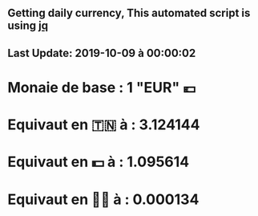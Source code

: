 ## Getting daily currency, This automated script is using [jq](https://stedolan.github.io/jq/)
## Last Update:  2019-10-09 à 00:00:02
 # Monaie de base : 1 "EUR" 💶 
 # Equivaut en 🇹🇳 à :  3.124144 
 # Equivaut en 💵 à : 1.095614
 # Equivaut en 🐱‍💻 à :  0.000134
